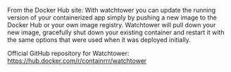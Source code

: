 From the Docker Hub site:
With watchtower you can update the running version of your containerized app simply by pushing a new image to the Docker Hub or your own image registry. 
Watchtower will pull down your new image, gracefully shut down your existing container and restart it with the same options that were used when it was deployed initially.

Official GitHub repository for Watchtower: https://hub.docker.com/r/containrrr/watchtower
